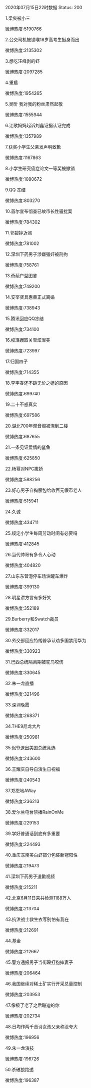 2020年07月15日22时数据
Status: 200

1.梁爽被小三

微博热度:5190766

2.公交司机被锁喉18岁高考生挺身而出

微博热度:2135302

3.想吃汪峰剥的虾

微博热度:2097285

4.重启

微博热度:1954265

5.吴昕 我对我的粉丝肃然起敬

微博热度:1555944

6.江歌妈妈起诉刘鑫证据认证完成

微博热度:1357989

7.获奖小学生父亲发声明致歉

微博热度:1167863

8.小学生研究癌症论文一等奖被撤销

微博热度:1080672

9.QQ 冻结

微博热度:803270

10.首尔宣布彻查已故市长性骚扰案

微博热度:784302

11.郭碧婷近照

微博热度:781002

12.深圳下药男子涉嫌强奸被刑拘

微博热度:758761

13.奇葩户型图鉴

微博热度:749200

14.安宰贤具惠善正式离婚

微博热度:738943

15.腾讯回应QQ冻结

微博热度:734100

16.权珉娥取关雪炫澯美

微博热度:723997

17.归国四子

微博热度:714355

18.李宇春还不跳无价之姐的原因

微博热度:699740

19.二十不惑真实

微博热度:697586

20.湖北700年观音阁被淹到二楼

微博热度:687655

21.一条见证爱情的鲨鱼

微博热度:625850

22.杨幂对NPC撒娇

微博热度:588256

23.好心男子自掏腰包给收百元假币老人

微博热度:515941

24.久诚

微博热度:434711

25.规定小学生每周劳动时间有必要吗

微博热度:412845

26.当代帅哥有多令人心动

微博热度:404820

27.山东东营港停车场油罐车爆炸

微博热度:399130

28.明星讲方言有多好笑

微博热度:352189

29.Burberry和Swatch裁员

微博热度:332017

30.外交部回应特朗普承认劝多国禁用华为

微博热度:330923

31.巴西总统隔离期被鸵鸟咬伤

微博热度:330645

32.朱一龙直播

微博热度:321496

33.深圳晚霞

微博热度:268371

34.THE9尼龙大片

微博热度:250981

35.侃爷退出美国总统竞选

微博热度:243600

36.王耀庆自导自演生日祝福

微博热度:240543

37.郑恩地AWay

微博热度:236213

38.爱尔兰电台禁播RainOnMe

微博热度:229153

39.学好普通话到底有多重要

微博热度:224493

40.重庆冻南美白虾部分包装新冠阳性

微博热度:219473

41.深圳下药男子道歉视频

微博热度:215211

42.北京6月11日来共检测1188万人

微博热度:213704

43.抗洪战士救生衣写别怕有我在

微博热度:212691

44.基金

微博热度:212667

45.警方通报男子当街殴打抱摔妻子

微博热度:206464

46.我国继续对稀土矿实行开采总量控制

微博热度:203953

47.像极了老了之后蹦迪的你

微博热度:202734

48.日均作两千首诗女孩父亲称没夸大

微博热度:196956

49.朱一龙演技

微博热度:196726

50.杀破狼路透

微博热度:196387

